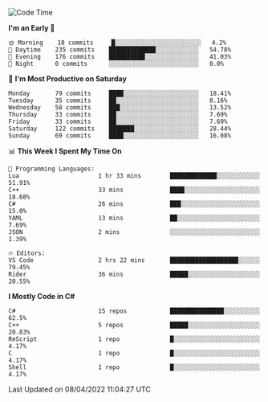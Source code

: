 <!--START_SECTION:waka-->
![Code Time](http://img.shields.io/badge/Code%20Time-766%20hrs%2017%20mins-blue)

**I'm an Early 🐤** 

```text
🌞 Morning    18 commits     █░░░░░░░░░░░░░░░░░░░░░░░░   4.2% 
🌆 Daytime    235 commits    █████████████░░░░░░░░░░░░   54.78% 
🌃 Evening    176 commits    ██████████░░░░░░░░░░░░░░░   41.03% 
🌙 Night      0 commits      ░░░░░░░░░░░░░░░░░░░░░░░░░   0.0%

```
📅 **I'm Most Productive on Saturday** 

```text
Monday       79 commits     ████░░░░░░░░░░░░░░░░░░░░░   18.41% 
Tuesday      35 commits     ██░░░░░░░░░░░░░░░░░░░░░░░   8.16% 
Wednesday    58 commits     ███░░░░░░░░░░░░░░░░░░░░░░   13.52% 
Thursday     33 commits     ██░░░░░░░░░░░░░░░░░░░░░░░   7.69% 
Friday       33 commits     ██░░░░░░░░░░░░░░░░░░░░░░░   7.69% 
Saturday     122 commits    ███████░░░░░░░░░░░░░░░░░░   28.44% 
Sunday       69 commits     ████░░░░░░░░░░░░░░░░░░░░░   16.08%

```


📊 **This Week I Spent My Time On** 

```text
💬 Programming Languages: 
Lua                      1 hr 33 mins        █████████████░░░░░░░░░░░░   51.91% 
C++                      33 mins             ████░░░░░░░░░░░░░░░░░░░░░   18.68% 
C#                       26 mins             ███░░░░░░░░░░░░░░░░░░░░░░   15.0% 
YAML                     13 mins             ██░░░░░░░░░░░░░░░░░░░░░░░   7.69% 
JSON                     2 mins              ░░░░░░░░░░░░░░░░░░░░░░░░░   1.39%

🔥 Editors: 
VS Code                  2 hrs 22 mins       ███████████████████░░░░░░   79.45% 
Rider                    36 mins             █████░░░░░░░░░░░░░░░░░░░░   20.55%

```

**I Mostly Code in C#** 

```text
C#                       15 repos            ███████████████░░░░░░░░░░   62.5% 
C++                      5 repos             █████░░░░░░░░░░░░░░░░░░░░   20.83% 
ReScript                 1 repo              █░░░░░░░░░░░░░░░░░░░░░░░░   4.17% 
C                        1 repo              █░░░░░░░░░░░░░░░░░░░░░░░░   4.17% 
Shell                    1 repo              █░░░░░░░░░░░░░░░░░░░░░░░░   4.17%

```



 Last Updated on 08/04/2022 11:04:27 UTC
<!--END_SECTION:waka-->
